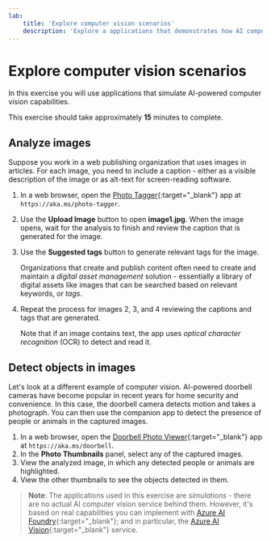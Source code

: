 ```yaml
---
lab:
    title: 'Explore computer vision scenarios'
    description: 'Explore a applications that demonstrates how AI computer vision capabilities can be used to analyze images, generate captions and tags, and detect objects.'
---
```


# Explore computer vision scenarios

In this exercise you will use applications that simulate AI-powered computer vision capabilities.

This exercise should take approximately **15** minutes to complete.

## Analyze images

Suppose you work in a web publishing organization that uses images in articles. For each image, you need to include a caption - either as a visible description of the image or as alt-text for screen-reading software.

1. In a web browser, open the [Photo Tagger](https://aka.ms/photo-tagger){:target="_blank"} app at `https://aka.ms/photo-tagger`.
1. Use the **Upload Image** button to open **image1.jpg**. When the image opens, wait for the analysis to finish and review the caption that is generated for the image.
1. Use the **Suggested tags** button to generate relevant tags for the image.
    
    Organizations that create and publish content often need to create and maintain a *digital asset management* solution - essentially a library of digital assets like images that can be searched based on relevant keywords, or *tags*.

1. Repeat the process for images 2, 3, and 4 reviewing the captions and tags that are generated.

    Note that if an image contains text, the app uses *optical character recognition* (OCR) to detect and read it.

## Detect objects in images

Let's look at a different example of computer vision. AI-powered doorbell cameras have become popular in recent years for home security and convenience. In this case, the doorbell camera detects motion and takes a photograph. You can then use the companion app to detect the presence of people or animals in the captured images.

1. In a web browser, open the [Doorbell Photo Viewer](https://aka.ms/doorbell){:target="_blank"} app at `https://aka.ms/doorbell`.
1. In the **Photo Thumbnails** panel, select any of the captured images.
1. View the analyzed image, in which any detected people or animals are highlighted.
1. View the other thumbnails to see the objects detected in them.

> **Note**: The applications used in this exercise are *simulations* - there are no actual AI computer vision service behind them. However, it's based on real capabilities you can implement with [Azure AI Foundry](https://azure.microsoft.com/products/ai-foundry/){:target="_blank"}; and in particular, the [Azure AI Vision](https://azure.microsoft.com/products/ai-services/ai-vision/){:target="_blank"} service.
